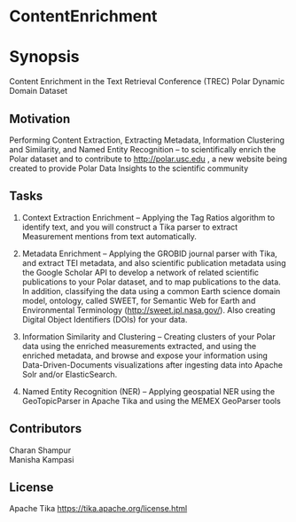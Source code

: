 # ContentEnrichment

# Synopsis
Content Enrichment in the Text Retrieval Conference (TREC) Polar Dynamic Domain Dataset

## Motivation
Performing Content Extraction, Extracting Metadata, Information Clustering and Similarity, and Named Entity Recognition – to
scientifically enrich the Polar dataset and to contribute to http://polar.usc.edu , a new website being created to provide Polar Data Insights to the scientific community

## Tasks
1. Context Extraction Enrichment – Applying the Tag Ratios algorithm to
identify text, and you will construct a Tika parser to extract Measurement 
mentions from text automatically. </br>

2. Metadata Enrichment – Applying the GROBID journal parser with Tika, and
extract TEI metadata, and also scientific publication metadata using the Google
Scholar API to develop a network of related scientific publications to your Polar
dataset, and to map publications to the data. In addition, classifying the data
using a common Earth science domain model, ontology, called SWEET, for
Semantic Web for Earth and Environmental Terminology
(http://sweet.jpl.nasa.gov/). Also creating Digital Object Identifiers (DOIs)
for your data. </br>

3. Information Similarity and Clustering – Creating clusters of your Polar data
using the enriched measurements extracted, and using the enriched metadata, and
browse and expose your information using Data-Driven-Documents visualizations
after ingesting data into Apache Solr and/or ElasticSearch. </br>

4. Named Entity Recognition (NER) – Applying geospatial NER using the
GeoTopicParser in Apache Tika and using the MEMEX GeoParser tools

## Contributors
Charan Shampur </br>
Manisha Kampasi

## License
Apache Tika
https://tika.apache.org/license.html
